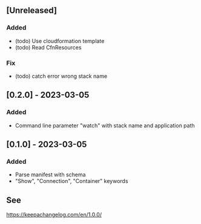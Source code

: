 
## [Unreleased]

### Added

- (todo) Use cloudformation template
- (todo) Read CfnResources

### Fix
- (todo) catch error wrong stack name

## [0.2.0] - 2023-03-05

### Added

- Command line parameter "watch" with stack name and application path

## [0.1.0] - 2023-03-05

### Added

- Parse manifest with schema
- "Show", "Connection", "Container" keywords

## See

https://keepachangelog.com/en/1.0.0/
